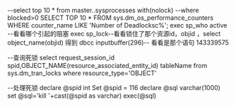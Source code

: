 --select top 10 * from master..sysprocesses with(nolock)
--where blocked>0
SELECT TOP 10 *
FROM sys.dm_os_performance_counters WHERE counter_name LIKE 'Number of Deadlocksc%';
exec sp_who active --看看哪个引起的阻塞
exec sp_lock--看看锁住了那个资源id，objid ，select object_name(objid) 得到
dbcc inputbuffer(296)-- 看看是那个语句 143339575

--查询死锁
select request_session_id spid,OBJECT_NAME(resource_associated_entity_id) tableName
from sys.dm_tran_locks where resource_type='OBJECT'         

--处理死锁
declare @spid int
Set @spid = 116
declare @sql varchar(1000)
set @sql='kill '+cast(@spid as varchar)
exec(@sql)